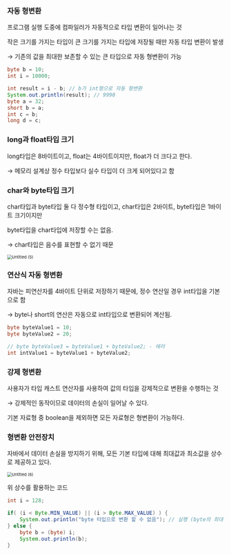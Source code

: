 ### 자동 형변환

프로그램 실행 도중에 컴파일러가 자동적으로 타입 변환이 일어나는 것

작은 크기를 가지는 타입이 큰 크기를 가지는 타입에 저장될 때만 자동 타입 변환이 발생

→ 기존의 값을 최대한 보존할 수 있는 큰 타입으로 자동 형변환이 가능

```java
byte b = 10;
int i = 10000;

int result = i - b; // b가 int형으로 자동 형변환
System.out.println(result); // 9990
byte a = 32;
short b = a;
int c = b;
long d = c;
```

### long과 float타입 크기

long타입은 8바이트이고, float는 4바이트이지만, float가 더 크다고 한다.

→ 메모리 설계상 정수 타입보다 실수 타입이 더 크게 되어있다고 함

### char와 byte타입 크기

char타입과 byte타입 둘 다 정수형 타입이고, char타입은 2바이트, byte타입은 1바이트 크기이지만

byte타입을 char타입에 저장할 수는 없음.

→ char타입은 음수를 표현할 수 없기 때문

<img src="C:\Users\rohgi\PracticeFile\Java_Basic\기봉\1주차\img\Untitled (5).png" alt="Untitled (5)" style="zoom: 67%;" />

### 연산식 자동 형변환

자바는 피연산자를 4바이트 단위로 저장하기 때문에, 정수 연산일 경우 int타입을 기본으로 함

→ byte나 short의 연산은 자동으로 int타입으로 변환되어 계산됨.

```java
byte byteValue1 = 10;
byte byteValue2 = 20;

// byte byteValue3 = byteValue1 + byteValue2; - 에러 
int intValue1 = byteValue1 + byteValue2;
```

### 강제 형변환

사용자가 타입 캐스트 연산자를 사용하여 값의 타입을 강제적으로 변환을 수행하는 것

→ 강제적인 동작이므로 데이터의 손실이 일어날 수 있다.

기본 자료형 중 boolean을 제외하면 모든 자료형은 형변환이 가능하다.

### 형변환 안전장치

자바에서 데이터 손실을 방지하기 위해, 모든 기본 타입에 대해 최대값과 최소값을 상수로 제공하고 있다.

<img src="C:\Users\rohgi\PracticeFile\Java_Basic\기봉\1주차\img\Untitled (6).png" alt="Untitled (6)" style="zoom: 67%;" />

위 상수를 활용하는 코드

```java
int i = 128;

if( (i < Byte.MIN_VALUE) || (i > Byte.MAX_VALUE) ) {
	System.out.println("byte 타입으로 변환 할 수 없음"); // 실행 (byte의 최대 크기는 127)
} else {
	byte b = (byte) i;
    System.out.println(b); 
}
```